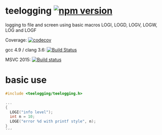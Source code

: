 # teelogging [![npm version](https://badge.fury.io/js/teelogging.svg)](https://badge.fury.io/js/teelogging)
logging to file and screen using basic macros LOGI, LOGD, LOGV, LOGW, LOG and LOGF

Coverage: [![codecov](https://codecov.io/gh/makiolo/teelogging/branch/master/graph/badge.svg)](https://codecov.io/gh/makiolo/teelogging)

gcc 4.9 / clang 3.6: [![Build Status](https://travis-ci.org/makiolo/teelogging.svg?branch=master)](https://travis-ci.org/makiolo/teelogging)

MSVC 2015: [![Build status](https://ci.appveyor.com/api/projects/status/kujt3sg2a1rr1o23?svg=true)](https://ci.appveyor.com/project/makiolo/teelogging)

# basic use

```CPP
#include <teelogging/teelogging.h>

...
{
  LOGI("info level");
  int n = 10;
  LOGE("error %d with printf style", n);
}
´´´
